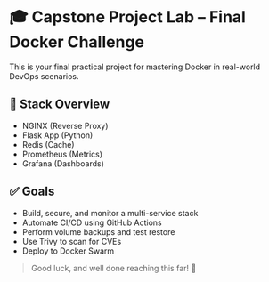 # 🎓 Capstone Project Lab – Final Docker Challenge

This is your final practical project for mastering Docker in real-world DevOps scenarios.

## 🧱 Stack Overview
- NGINX (Reverse Proxy)
- Flask App (Python)
- Redis (Cache)
- Prometheus (Metrics)
- Grafana (Dashboards)

## ✅ Goals
- Build, secure, and monitor a multi-service stack
- Automate CI/CD using GitHub Actions
- Perform volume backups and test restore
- Use Trivy to scan for CVEs
- Deploy to Docker Swarm

> Good luck, and well done reaching this far! 🎯
